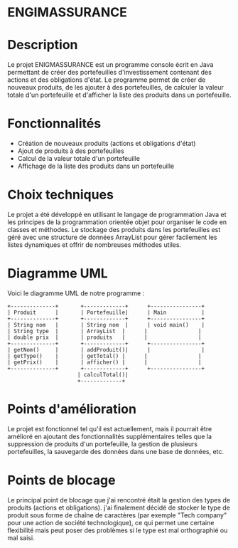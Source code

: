 # ENGIMASSURANCE

# Description
Le projet ENIGMASSURANCE est un programme console écrit en Java permettant de créer des portefeuilles d'investissement contenant des actions et des obligations d'état. Le programme permet de créer de nouveaux produits, de les ajouter à des portefeuilles, de calculer la valeur totale d'un portefeuille et d'afficher la liste des produits dans un portefeuille.

# Fonctionnalités

* Création de nouveaux produits (actions et obligations d'état)
* Ajout de produits à des portefeuilles
* Calcul de la valeur totale d'un portefeuille
* Affichage de la liste des produits dans un portefeuille

# Choix techniques

Le projet a été développé en utilisant le langage de programmation Java et les principes de la programmation orientée objet pour organiser le code en classes et méthodes. Le stockage des produits dans les portefeuilles est géré avec une structure de données ArrayList pour gérer facilement les listes dynamiques et offrir de nombreuses méthodes utiles.

# Diagramme UML
Voici le diagramme UML de notre programme :
```
+--------------+       +-------------+      +----------------+
| Produit      |       | Portefeuille|      | Main           |
+--------------+       +-------------+      +----------------+
| String nom   |       | String nom  |      | void main()    |
| String type  |       | ArrayList  |      |                |
| double prix  |       | produits   |      |                |
+--------------+       +-------------+      +----------------+
| getNom()     |       | addProduit()|      |                |
| getType()    |       | getTotal() |      |                |
| getPrix()    |       | afficher() |      |                |
+--------------+       +-------------+      +----------------+
                      | calculTotal()|
                      +-------------+
```
                      
                      
# Points d'amélioration
Le projet est fonctionnel tel qu'il est actuellement, mais il pourrait être amélioré en ajoutant des fonctionnalités supplémentaires telles que la suppression de produits d'un portefeuille, la gestion de plusieurs portefeuilles, la sauvegarde des données dans une base de données, etc.

# Points de blocage
Le principal point de blocage que j'ai rencontré était la gestion des types de produits (actions et obligations). j'ai finalement décidé de stocker le type de produit sous forme de chaîne de caractères (par exemple "Tech company" pour une action de société technologique), ce qui permet une certaine flexibilité mais peut poser des problèmes si le type est mal orthographié ou mal saisi.
